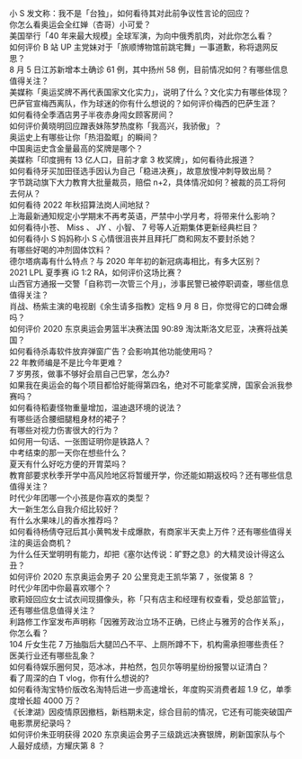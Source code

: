 小 S 发文称：我不是「台独」，如何看待其对此前争议性言论的回应？  
你怎么看奥运会全红婵（杏哥）小可爱？  
美国举行「40 年来最大规模」全球军演，为向中俄秀肌肉，对此你怎么看？  
如何评价 B 站 UP 主党妹对于「旅顺博物馆前跳宅舞」一事道歉，称将退网反思？  
8 月 5 日江苏新增本土确诊 61 例，其中扬州 58 例，目前情况如何？有哪些信息值得关注？  
美媒称「奥运奖牌不再代表国家文化实力」，说明了什么？文化实力有哪些体现？  
巴萨官宣梅西离队，作为球迷的你有什么想说的？如何评价梅西的巴萨生涯？  
如何看待全季酒店男子半夜赤身闯女顾客房间？  
如何评价黄晓明回应蹭表妹陈梦热度称「我高兴，我骄傲」？  
奥运史上有哪些让你「热泪盈眶」的瞬间？  
中国奥运史含金量最高的奖牌是哪个？  
美媒称「印度拥有 13 亿人口，目前才拿 3 枚奖牌」，如何看待此报道？  
如何看待牙买加田径选手因认为自己「稳进决赛」，故意放慢冲刺导致出局？  
字节跳动旗下大力教育大批量裁员，赔偿 n+2，具体情况如何？被裁的员工将何去何从？  
如何看待 2022 年秋招算法岗人间地狱？  
上海最新通知规定小学期末不再考英语，严禁中小学月考，将带来什么影响？  
如何看待小苍、 Miss 、 JY 、小智、 7 号等人近期集体更新经典栏目？  
如何看待小 S 妈妈称小 S 心情很沮丧并且拜托厂商和网友不要封杀她？  
有哪些好喝的冲剂固体饮料？  
德尔塔病毒有什么特点？与 2020 年年初的新冠病毒相比，有多大区别？  
2021 LPL 夏季赛 iG 1:2 RA，如何评价这场比赛？  
山西官方通报一交警「自称罚一次管三个月」，涉事民警已被停职调查，哪些信息值得关注？  
肖战、杨紫主演的电视剧《余生请多指教》定档 9 月 8 日，你觉得它的口碑会爆吗？  
如何评价 2020 东京奥运会男篮半决赛法国 90:89 淘汰斯洛文尼亚，决赛将战美国？  
如何看待杀毒软件放弃弹窗广告？会影响其他功能使用吗？  
22 年教师编是不是比今年更难？  
7 岁男孩，做事不够好会扇自己巴掌，怎么办?  
如果我在奥运会的每个项目都恰好能得第四名，绝对不可能拿奖牌，国家会派我参赛吗？  
如何看待稻妻怪物重量增加，温迪退环境的说法？  
有哪些适合腰细腿粗身材的裙子？  
有哪些对视力伤害很大的行为？  
如何用一句话、一张图证明你是铁路人？  
中考结束的那一天你在想些什么？  
夏天有什么好吃方便的开胃菜吗？  
教育部要求秋季开学中高风险地区将暂缓开学，你还能如期返校吗？还有哪些信息值得关注？  
时代少年团哪一个小孩是你喜欢的类型？  
大一新生怎么自我介绍比较好？  
有什么水果味儿的香水推荐吗？  
如何看待杨倩夺冠后其小黄鸭发卡成爆款，有商家半天卖上万件？还有哪些值得关注的奥运会商机？  
为什么任天堂明明有能力，却把《塞尔达传说：旷野之息》的大精灵设计得这么丑？  
如何评价 2020 东京奥运会男子 20 公里竞走王凯华第 7 ，张俊第 8 ？  
时代少年团中你最喜欢哪个？  
歌莉娅回应女士试衣间现摄像头，称「只有店主和经理有权查看，受总部监管」，还有哪些信息值得关注？  
利路修工作室发布声明称「因雅芳政治立场不正确，已终止与雅芳的合作关系」，你怎么看？  
104 斤女生花 7 万抽脂后大腿凹凸不平、上厕所蹲不下，机构需承担哪些责任？医美行业还有哪些乱象？  
如何看待娱乐圈何炅，范冰冰，井柏然，包贝尔等明星纷纷报警以证清白？  
看了周深的白 T vlog，你有什么想说的?  
如何看待淘宝特价版改名淘特后进一步高速增长，年度购买消费者超 1.9 亿，单季度增长超 4000 万？  
《长津湖》因疫情原因撤档，新档期未定，综合目前的情况，它还有可能突破国产电影票房纪录吗？  
如何评价朱亚明获得 2020 东京奥运会男子三级跳远决赛银牌，刷新国家队与个人最好成绩，方耀庆第 8 ？  
